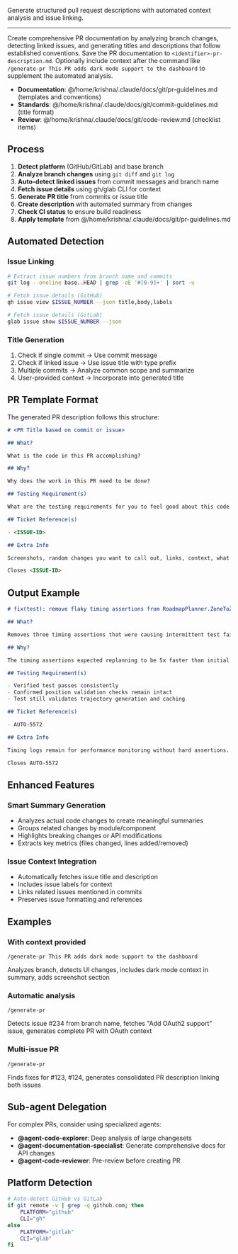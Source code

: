 Generate structured pull request descriptions with automated context analysis and issue linking.

---

Create comprehensive PR documentation by analyzing branch changes, detecting linked issues, and generating titles and descriptions that follow established conventions.
Save the PR documentation to `<identifier>-pr-description.md`.
Optionally include context after the command like `/generate-pr This PR adds dark mode support to the dashboard` to supplement the automated analysis.

- **Documentation**: @/home/krishna/.claude/docs/git/pr-guidelines.md (templates and conventions)
- **Standards**: @/home/krishna/.claude/docs/git/commit-guidelines.md (title format)
- **Review**: @/home/krishna/.claude/docs/git/code-review.md (checklist items)

## Process

1. **Detect platform** (GitHub/GitLab) and base branch
2. **Analyze branch changes** using `git diff` and `git log`
3. **Auto-detect linked issues** from commit messages and branch name
4. **Fetch issue details** using gh/glab CLI for context
5. **Generate PR title** from commits or issue title
6. **Create description** with automated summary from changes
7. **Check CI status** to ensure build readiness
8. **Apply template** from @/home/krishna/.claude/docs/git/pr-guidelines.md

## Automated Detection

### Issue Linking

```bash
# Extract issue numbers from branch name and commits
git log --oneline base..HEAD | grep -oE '#[0-9]+' | sort -u

# Fetch issue details (GitHub)
gh issue view $ISSUE_NUMBER --json title,body,labels

# Fetch issue details (GitLab)
glab issue show $ISSUE_NUMBER --json
```

### Title Generation

1. Check if single commit → Use commit message
2. Check if linked issue → Use issue title with type prefix
3. Multiple commits → Analyze common scope and summarize
4. User-provided context → Incorporate into generated title

## PR Template Format

The generated PR description follows this structure:

```markdown
# <PR Title based on commit or issue>

## What?

What is the code in this PR accomplishing?

## Why?

Why does the work in this PR need to be done?

## Testing Requirement(s)

What are the testing requirements for you to feel good about this code getting merged?

## Ticket Reference(s)

- <ISSUE-ID>

## Extra Info

Screenshots, random changes you want to call out, links, context, what's next, etc...

Closes <ISSUE-ID>
```

## Output Example

```markdown
# fix(test): remove flaky timing assertions from RoadmapPlanner.ZoneToZone test

## What?

Removes three timing assertions that were causing intermittent test failures on CI platforms.

## Why?

The timing assertions expected replanning to be 5x faster than initial planning, but this doesn't hold on resource-constrained CI platforms.

## Testing Requirement(s)

- Verified test passes consistently
- Confirmed position validation checks remain intact
- Test still validates trajectory generation and caching

## Ticket Reference(s)

- AUTO-5572

## Extra Info

Timing logs remain for performance monitoring without hard assertions.

Closes AUTO-5572
```

## Enhanced Features

### Smart Summary Generation

- Analyzes actual code changes to create meaningful summaries
- Groups related changes by module/component
- Highlights breaking changes or API modifications
- Extracts key metrics (files changed, lines added/removed)

### Issue Context Integration

- Automatically fetches issue title and description
- Includes issue labels for context
- Links related issues mentioned in commits
- Preserves issue formatting and references

## Examples

### With context provided

```
/generate-pr This PR adds dark mode support to the dashboard
```

Analyzes branch, detects UI changes, includes dark mode context in summary, adds screenshot section

### Automatic analysis

```
/generate-pr
```

Detects issue #234 from branch name, fetches "Add OAuth2 support" issue, generates complete PR with OAuth context

### Multi-issue PR

```
/generate-pr
```

Finds fixes for #123, #124, generates consolidated PR description linking both issues

## Sub-agent Delegation

For complex PRs, consider using specialized agents:

- **@agent-code-explorer**: Deep analysis of large changesets
- **@agent-documentation-specialist**: Generate comprehensive docs for API changes
- **@agent-code-reviewer**: Pre-review before creating PR

## Platform Detection

```bash
# Auto-detect GitHub vs GitLab
if git remote -v | grep -q github.com; then
    PLATFORM="github"
    CLI="gh"
else
    PLATFORM="gitlab"
    CLI="glab"
fi
```
